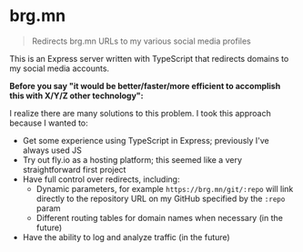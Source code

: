 # brg.mn
> Redirects brg.mn URLs to my various social media profiles

This is an Express server written with TypeScript that redirects domains to
my social media accounts.

**Before you say "it would be better/faster/more efficient to accomplish this with X/Y/Z other technology":**

I realize there are many solutions to this problem. I took this approach because I wanted to:
- Get some experience using TypeScript in Express; previously I've always used JS
- Try out fly.io as a hosting platform; this seemed like a very straightforward first project
- Have full control over redirects, including:
  - Dynamic parameters, for example `https://brg.mn/git/:repo` will link
    directly to the repository URL on my GitHub specified by the `:repo` param
  - Different routing tables for domain names when necessary (in the future)
- Have the ability to log and analyze traffic (in the future)
